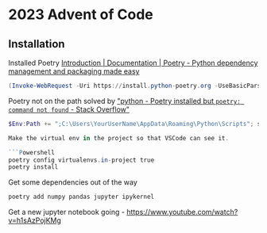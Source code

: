 # 2023 Advent of Code

## Installation

Installed Poetry [Introduction | Documentation | Poetry - Python dependency management and packaging made easy](https://python-poetry.org/docs/#installing-with-the-official-installer)

```Powershell
(Invoke-WebRequest -Uri https://install.python-poetry.org -UseBasicParsing).Content | py -
```

Poetry not on the path solved by ["python - Poetry installed but `poetry: command not found` - Stack Overflow"](https://stackoverflow.com/questions/70003829/poetry-installed-but-poetry-command-not-found/75601518#75601518)

```Powershell
$Env:Path += ";C:\Users\YourUserName\AppData\Roaming\Python\Scripts"; setx PATH "$Env:Path"

Make the virtual env in the project so that VSCode can see it.

```Powershell
poetry config virtualenvs.in-project true
poetry install
```

Get some dependencies out of the way

```Powershell
poetry add numpy pandas jupyter ipykernel
```

Get a new jupyter notebook going - https://www.youtube.com/watch?v=h1sAzPojKMg
